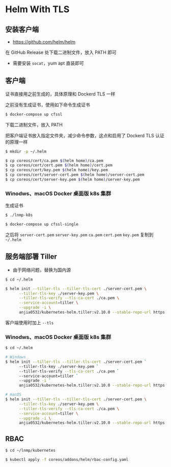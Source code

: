 # Helm With TLS

## 安装客户端

* https://github.com/helm/helm

在 GitHub Release 处下载二进制文件，放入 PATH 即可

* 需要安装 `socat`，yum apt 直装即可

## 客户端

证书直接用之前生成的，具体原理和 Dockerd TLS 一样

之前没有生成证书，使用如下命令生成证书

```bash
$ docker-compose up cfssl
```

下载二进制文件，放入 PATH

把客户端证书放入指定文件夹，减少命令参数，这点和启用了 Dockerd TLS 认证的原理一样

```bash
$ mkdir -p ~/.helm

$ cp coreos/cert/ca.pem $(helm home)/ca.pem
$ cp coreos/cert/cert.pem $(helm home)/cert.pem
$ cp coreos/cert/key.pem $(helm home)/key.pem
$ cp coreos/cert/server-cert.pem $(helm home)/server-cert.pem
$ cp coreos/cert/server-key.pem $(helm home)/server-key.pem
```

### Winodws、macOS Docker 桌面版 k8s 集群

生成证书

```bash
$ ./lnmp-k8s

$ docker-compose up cfssl-single
```

之后将 `server-cert.pem` `server-key.pem` `ca.pem` `cert.pem` `key.pem` 复制到 `~/.helm`

## 服务端部署 Tiller

* 由于网络问题，替换为国内源

```bash
$ cd ~/.helm

$ helm init --tiller-tls --tiller-tls-cert ./server-cert.pem \
      --tiller-tls-key ./server-key.pem \
      --tiller-tls-verify --tls-ca-cert ./ca.pem \
      --service-account=tiller \
      --upgrade -i \
      anjia0532/kubernetes-helm.tiller:v2.10.0 --stable-repo-url https://kubernetes.oss-cn-hangzhou.aliyuncs.com/charts
```

客户端使用时加上 `--tls`

### Winodws、macOS Docker 桌面版 k8s 集群

```bash
$ cd ~/.helm

# Windows
$ helm init --tiller-tls --tiller-tls-cert ./server-cert.pem `
      --tiller-tls-key ./server-key.pem `
      --tiller-tls-verify --tls-ca-cert ./ca.pem `
      --service-account=tiller `
      --upgrade -i `
      anjia0532/kubernetes-helm.tiller:v2.10.0 --stable-repo-url https://kubernetes.oss-cn-hangzhou.aliyuncs.com/charts

# macOS
$ helm init --tiller-tls --tiller-tls-cert ./server-cert.pem \
      --tiller-tls-key ./server-key.pem \
      --tiller-tls-verify --tls-ca-cert ./ca.pem \
      --service-account=tiller \
      --upgrade -i \
      anjia0532/kubernetes-helm.tiller:v2.10.0 --stable-repo-url https://kubernetes.oss-cn-hangzhou.aliyuncs.com/charts

```

## RBAC

```bash
$ cd ~/lnmp/kubernetes

$ kubectl apply -f coreos/addons/helm/rbac-config.yaml
```
